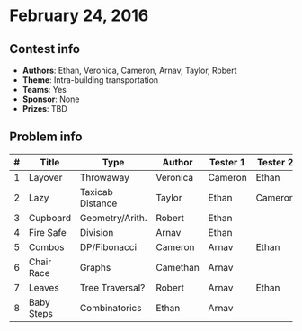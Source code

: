 # February 24, 2016

## Contest info

* **Authors**: Ethan, Veronica, Cameron, Arnav, Taylor, Robert
* **Theme**: Intra-building transportation
* **Teams**: Yes
* **Sponsor**: None
* **Prizes**: TBD

## Problem info

| #   | Title      | Type             | Author   | Tester 1 | Tester 2 | Written | Difficulty |
| --- | ---------- | ---------------- | -------- | -------- | -------- | ------- | ---------- |
| 1   | Layover    | Throwaway        | Veronica | Cameron  | Ethan    | Yes     | Easy       |
| 2   | Lazy       | Taxicab Distance | Taylor   | Ethan    | Cameron  | Yes     | Easy       |
| 3   | Cupboard   | Geometry/Arith.  | Robert   | Ethan    |          | Yes     | Easy       |
| 4   | Fire Safe  | Division         | Arnav    | Ethan    |          | Yes     | Easy       |
| 5   | Combos     | DP/Fibonacci     | Cameron  | Arnav    | Ethan    | Yes     | Medium     |
| 6   | Chair Race | Graphs           | Camethan | Arnav    |          | Yes     | Medium     |
| 7   | Leaves     | Tree Traversal?  | Robert   | Arnav    | Ethan    | Yes     | Medium     |
| 8   | Baby Steps | Combinatorics    | Ethan    | Arnav    |          | Yes     | Hard       |
